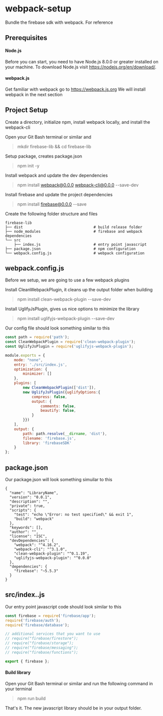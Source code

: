 # webpack-setup
Bundle the firebase sdk with webpack.  For reference

## Prerequisites

#### Node.js

Before you can start, you need to have Node.js 8.0.0 or greater installed on your machine.
To download Node.js visit https://nodejs.org/en/download/.

#### webpack.js
Get familiar with webpack go to https://webpack.js.org
We will install webpack in the next section


## Project Setup
Create a directory, initialize npm, install webpack locally, and install the webpack-cli 

Open your Git Bash terminal or similar and 
> mkdir firebase-lib && cd firebase-lib

Setup package, creates package.json
> npm init -y

Install webpack and update the dev dependencies    
> npm install webpack@0.0.0 webpack-cli@0.0.0 --save-dev

Install firebase and update the project dependencies    
> npm install firebase@0.0.0 --save 

Create the following folder structure and files
```
firebase-lib
├── dist                                # build release folder
├── node_modules                        # firebase and webpack dependencies
└── src
    ├── index.js                        # entry point javascript 
├── package.json                        # npm configuration 
└── webpack.config.js                   # webpack configuration 
```

## webpack.config.js
Before we setup, we are going to use a few webpack plugins 

Install CleanWebpackPlugin, it cleans up the output folder when building
> npm install clean-webpack-plugin --save-dev 

Install UglifyJsPlugin, gives us nice options to minimize the library
> npm install uglifyjs-webpack-plugin --save-dev 

Our config file should look something similar to this
```javascript
const path = require('path');
const CleanWebpackPlugin = require('clean-webpack-plugin');
const UglifyJsPlugin = require('uglifyjs-webpack-plugin');

module.exports = {
    mode: "none",
    entry: './src/index.js',
    optimization: {
        minimizer: []
    },
    plugins: [
        new CleanWebpackPlugin(['dist']),
        new UglifyJsPlugin({uglifyOptions:{
            compress: false,
            output: {
                comments: false,
                beautify: false,
            }
        }})
    ],
    output: {
        path: path.resolve(__dirname, 'dist'),
        filename: 'firebase.js',
        library: 'firebaseSDK'
    }
};
```

## package.json
Our package.json will look something simuilar to this
```
{
  "name": "LibraryName",
  "version": "0.0.1",
  "description": "",
  "private": true,
  "scripts": {
    "test": "echo \"Error: no test specified\" && exit 1",
    "build": "webpack"
  },
  "keywords": [],
  "author": "",
  "license": "ISC",
  "devDependencies": {
    "webpack": "^4.16.2",
    "webpack-cli": "^3.1.0",
    "clean-webpack-plugin": "^0.1.19",
    "uglifyjs-webpack-plugin": "^0.0.0"
  },
  "dependencies": {
    "firebase": "~5.5.3"
  }
}
```

## src/index..js
Our entry point javascript code should look similar to this
```javascript
const firebase = require('firebase/app');
require('firebase/auth');
require('firebase/database');

// additional services that you want to use
// require("firebase/firestore");
// require("firebase/storage");
// require("firebase/messaging");
// require("firebase/functions");

export { firebase };
```

#### Build library
Open your Git Bash terminal or similar and run the following command in your terminal     
> npm run build

That's it. The new javascript library should be in your output folder.




